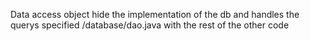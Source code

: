 Data access object hide the implementation of the db and handles the querys
specified /database/dao.java with the rest of the other code 

